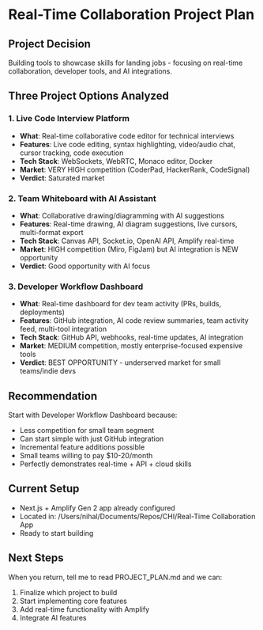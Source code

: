 # Real-Time Collaboration Project Plan

## Project Decision
Building tools to showcase skills for landing jobs - focusing on real-time collaboration, developer tools, and AI integrations.

## Three Project Options Analyzed

### 1. Live Code Interview Platform
- **What**: Real-time collaborative code editor for technical interviews
- **Features**: Live code editing, syntax highlighting, video/audio chat, cursor tracking, code execution
- **Tech Stack**: WebSockets, WebRTC, Monaco editor, Docker
- **Market**: VERY HIGH competition (CoderPad, HackerRank, CodeSignal)
- **Verdict**: Saturated market

### 2. Team Whiteboard with AI Assistant
- **What**: Collaborative drawing/diagramming with AI suggestions
- **Features**: Real-time drawing, AI diagram suggestions, live cursors, multi-format export
- **Tech Stack**: Canvas API, Socket.io, OpenAI API, Amplify real-time
- **Market**: HIGH competition (Miro, FigJam) but AI integration is NEW opportunity
- **Verdict**: Good opportunity with AI focus

### 3. Developer Workflow Dashboard
- **What**: Real-time dashboard for dev team activity (PRs, builds, deployments)
- **Features**: GitHub integration, AI code review summaries, team activity feed, multi-tool integration
- **Tech Stack**: GitHub API, webhooks, real-time updates, AI integration
- **Market**: MEDIUM competition, mostly enterprise-focused expensive tools
- **Verdict**: BEST OPPORTUNITY - underserved market for small teams/indie devs

## Recommendation
Start with Developer Workflow Dashboard because:
- Less competition for small team segment
- Can start simple with just GitHub integration
- Incremental feature additions possible
- Small teams willing to pay $10-20/month
- Perfectly demonstrates real-time + API + cloud skills

## Current Setup
- Next.js + Amplify Gen 2 app already configured
- Located in: /Users/nihal/Documents/Repos/CHI/Real-Time Collaboration App
- Ready to start building

## Next Steps
When you return, tell me to read PROJECT_PLAN.md and we can:
1. Finalize which project to build
2. Start implementing core features
3. Add real-time functionality with Amplify
4. Integrate AI features